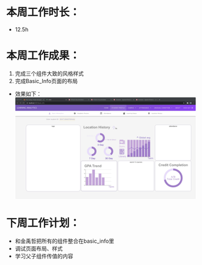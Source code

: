 # 本周工作时长：
- 12.5h

# 本周工作成果：
1. 完成三个组件大致的风格样式
2. 完成Basic_Info页面的布局
- 效果如下：
![zzy-1](pic/zzy-1.png)

# 下周工作计划：
* 和金禹哲把所有的组件整合在basic_info里
* 调试页面布局、样式
* 学习父子组件传值的内容

